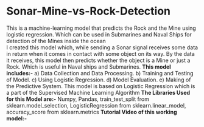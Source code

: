 # Sonar-Mine-vs-Rock-Detection
This is a machine-learning model that predicts the Rock and the Mine using logistic regression. Which can be used in Submarines and Naval Ships for detection of the Mines inside the ocean  
I created this model which, while sending a Sonar signal receives some data in return when it comes in contact with some object on its way. By the data it receives, this model then predicts whether the object is a Mine or just a Rock. Which is useful in Naval ships and Submarines.
**This model includes:-**
a) Data Collection and Data Processing.
b) Training and Testing of Model.
c) Using Logistic Regression.
d) Model Evaluation.
e) Making of the Predictive System.
This model is based on Logistic Regression which is a part of the Supervised Machine Learning Algorithm
**The Libraries Used for this Model are:-**
Numpy, 
Pandas, 
train_test_split from sklearn.model_selection, 
LogisticRegression from sklearn.linear_model, 
accuracy_score from sklearn.metrics
**Tutorial Video of this working model:-**
